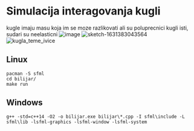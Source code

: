 # Simulacija interagovanja kugli
kugle imaju masu koja im se moze razlikovati ali su poluprecnici kugli isti, sudari su neelasticni
![image](https://user-images.githubusercontent.com/70685786/137217847-efeca658-4b1d-44a3-a662-5d940cca51aa.png)
![sketch-1631383043564](https://user-images.githubusercontent.com/70685786/133665943-e394c126-a5ca-4fea-a067-c93ed6304a16.png)
![kugla_teme_ivice](https://user-images.githubusercontent.com/70685786/134636621-f552fb91-865a-4570-a868-4cd222e08af2.png)

## Linux

```
pacman -S sfml
cd bilijar/
make run
```

## Windows

```
g++ -std=c++14 -O2 -o bilijar.exe bilijar\*.cpp -I sfml\include -L sfml\lib -lsfml-graphics -lsfml-window -lsfml-system
```
